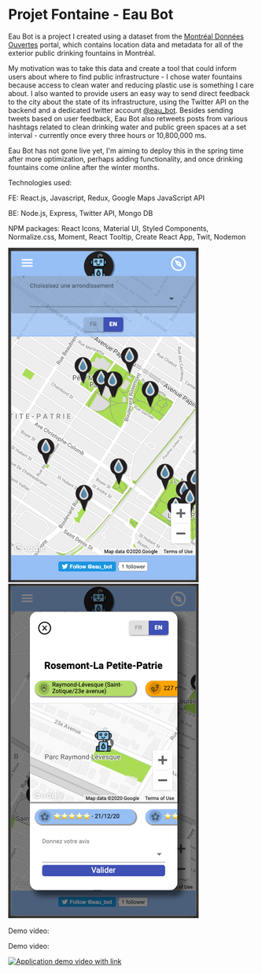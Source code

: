 # Projet Fontaine - Eau Bot

Eau Bot is a project I created using a dataset from the <a href="https://donnees.montreal.ca/ville-de-montreal/fontaines-a-boire-eau-exterieures">Montréal Données Ouvertes<a> portal, which contains location data and metadata for all of the exterior public drinking fountains in Montréal.

My motivation was to take this data and create a tool that could inform users about where to find public infrastructure - I chose water fountains because access to clean water and reducing plastic use is something I care about. I also wanted to provide users an easy way to send direct feedback to the city about the state of its infrastructure, using the Twitter API on the backend and a dedicated twitter account <a href="https://twitter.com/eau_bot">@eau_bot<a>. Besides sending tweets based on user feedback, Eau Bot also retweets posts from various hashtags related to clean drinking water and public green spaces at a set interval - currently once every three hours or 10,800,000 ms.

Eau Bot has not gone live yet, I'm aiming to deploy this in the spring time after more optimization, perhaps adding functionality, and once drinking fountains come online after the winter months.

Technologies used:

FE: React.js, Javascript, Redux, Google Maps JavaScript API

BE: Node.js, Express, Twitter API, Mongo DB

NPM packages: React Icons, Material UI, Styled Components, Normalize.css, Moment, React Tooltip, Create React App, Twit, Nodemon

<img src="screenshot2.png">

<img src="screenshot1.png">

Demo video: 

Demo video: 

[![Application demo video with link](http://img.youtube.com/vi/MwnkRziHKxs/0.jpg)](http://www.youtube.com/watch?v=MwnkRziHKxs "Eau Bot Demo")
